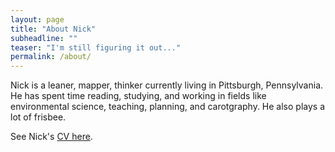 ```yaml
---
layout: page
title: "About Nick"
subheadline: ""
teaser: "I'm still figuring it out..."
permalink: /about/
---
```


Nick is a leaner, mapper, thinker currently living in Pittsburgh, Pennsylvania. He has spent time reading, studying, and working in fields like environmental science, teaching, planning, and carotgraphy. He also plays a lot of frisbee.

See Nick's [CV here](nickwilgruber.com/CV).
